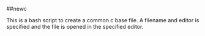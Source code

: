 ##newc

This is a bash script to create a common c base file. A filename and editor is specified 
and the file is opened in the specified editor.
